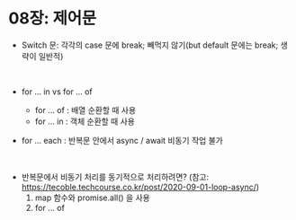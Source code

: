 # 08장: 제어문

- Switch 문: 각각의 case 문에 break; 빼먹지 않기(but default 문에는 break; 생략이 일반적)

<br />

- for ... in vs for ... of 
  - for ... of : 배열 순환할 때 사용 
  - for ... in : 객체 순환할 때 사용
    
- for ... each : 반복문 안에서 async / await 비동기 작업 불가

<br />

- 반복문에서 비동기 처리를 동기적으로 처리하려면? (참고: https://tecoble.techcourse.co.kr/post/2020-09-01-loop-async/)
  1. map 함수와 promise.all() 을 사용
  2. for ... of